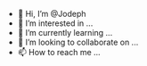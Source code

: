 - 👋 Hi, I’m @Jodeph
- 👀 I’m interested in ...
- 🌱 I’m currently learning ...
- 💞️ I’m looking to collaborate on ...
- 📫 How to reach me ...

<!---
Jodeph/Jodeph is a ✨ special ✨ repository because its `README.md` (this file) appears on your GitHub profile.
You can click the Preview link to take a look at your changes.
--->
